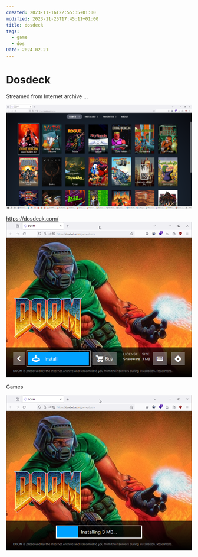 ```yaml
---
created: 2023-11-16T22:55:35+01:00
modified: 2023-11-25T17:45:11+01:00
title: dosdeck
tags:
  - game
  - dos
Date: 2024-02-21
---
```



# Dosdeck

Streamed from Internet archive ... 

![](../_asset/2023-11-25_dosdeck_image_1.png)

https://dosdeck.com/
![](../_asset/2023-11-25_dosdeck_image_2.png)

Games

![](../_asset/2023-11-25_dosdeck_image_3.png)